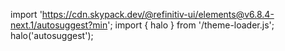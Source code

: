 <!--
type: template
name: autosuggest
-->

import 'https://cdn.skypack.dev/@refinitiv-ui/elements@v6.8.4-next.1/autosuggest?min';
import { halo } from '/theme-loader.js';
halo('autosuggest');